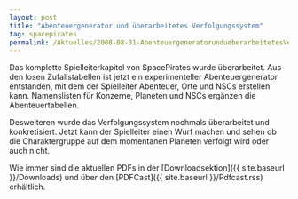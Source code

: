 ```yaml
---
layout: post
title: "Abenteuergenerator und überarbeitetes Verfolgungssystem"
tag: spacepirates
permalink: /Aktuelles/2008-08-31-AbenteuergeneratorundueberarbeitetesVerfolgungssystem
---
```


Das komplette Spielleiterkapitel von SpacePirates wurde überarbeitet. Aus den losen Zufallstabellen ist jetzt ein experimenteller Abenteuergenerator entstanden, mit dem der Spielleiter Abenteuer, Orte und NSCs erstellen kann. Namenslisten für Konzerne, Planeten und NSCs ergänzen die Abenteuertabellen.

Desweiteren wurde das Verfolgungssystem nochmals überarbeitet und konkretisiert. Jetzt kann der Spielleiter einen Wurf machen und sehen ob die Charaktergruppe auf dem momentanen Planeten verfolgt wird oder auch nicht.

Wie immer sind die aktuellen PDFs in der [Downloadsektion]({{ site.baseurl }}/Downloads) und über den [PDFCast]({{ site.baseurl }}/Pdfcast.rss) erhältlich.


